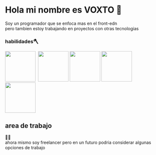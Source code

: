### <h1>Hola mi nombre es VOXTO 👋</h1>

Soy un programador que se enfoca mas en el front-edn<br> pero tambien estoy trabajando en proyectos con otras tecnologias

<h3>habilidades🪓</h3>
<div>
<img src="https://upload.wikimedia.org/wikipedia/commons/6/6a/JavaScript-logo.png" width=100px height=100px style="display: inline-block">&nbsp;
<img src="https://cdn4.iconfinder.com/data/icons/social-media-logos-6/512/121-css3-512.png" width=100px height=100px style="display: inline-block">
<img src="https://cdn-icons-png.flaticon.com/512/732/732212.png" width=100px height=100px style="display: inline-block">
<img src="https://upload.wikimedia.org/wikipedia/commons/thumb/1/18/ISO_C%2B%2B_Logo.svg/1822px-ISO_C%2B%2B_Logo.svg.png" width=100px  style="display: inline-block">
<img src="https://git-scm.com/images/logos/downloads/Git-Icon-1788C.png" width=100px  style="display: inline-block">


</div>


<h2>area de trabajo</h2>👷‍♂️<br>
ahora mismo soy freelancer pero en un futuro podria considerar algunas opciones de trabajo
<!--
**V0XTO/V0XTO** is a ✨ _special_ ✨ repository because its `README.md` (this file) appears on your GitHub profile.

Here are some ideas to get you started:

- 🔭 I’m currently working on ...
- 🌱 I’m currently learning ...
- 👯 I’m looking to collaborate on ...
- 🤔 I’m looking for help with ...
- 💬 Ask me about ...
- 📫 How to reach me: ...
- 😄 Pronouns: ...
- ⚡ Fun fact: ...
-->
